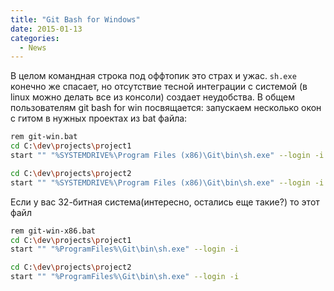 ```yaml
---
title: "Git Bash for Windows"
date: 2015-01-13
categories:
  - News
---
```


В целом командная строка под оффтопик это страх и ужас. `sh.exe` конечно же спасает, но отсутствие тесной интеграции с системой (в linux можно делать все из консоли) создает неудобства. В общем пользователям git bash for win посвящается: запускаем несколько окон с гитом в нужных проектах из bat файла:

```bash
rem git-win.bat
cd C:\dev\projects\project1
start "" "%SYSTEMDRIVE%\Program Files (x86)\Git\bin\sh.exe" --login -i

cd C:\dev\projects\project2
start "" "%SYSTEMDRIVE%\Program Files (x86)\Git\bin\sh.exe" --login -i
```

Если у вас 32-битная система(интересно, остались еще такие?) то этот файл

```bash
rem git-win-x86.bat
cd C:\dev\projects\project1
start "" "%ProgramFiles%\Git\bin\sh.exe" --login -i

cd C:\dev\projects\project2
start "" "%ProgramFiles%\Git\bin\sh.exe" --login -i
```
